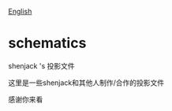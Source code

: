 [English](https://github.com/shenjackyuanjie/schematics/blob/master/README.md)

# schematics

shenjack 's 投影文件

这里是一些shenjack和其他人制作/合作的投影文件

感谢你来看
